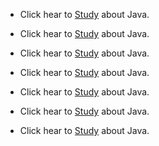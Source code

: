 
- Click hear to [Study](https://github.com/hackersinsrilankaofc/NOTE-LAB/blob/main/Computer%20Parts/BadUSB.md) about Java.

- Click hear to [Study](https://github.com/hackersinsrilankaofc/NOTE-LAB/blob/main/Computer%20Parts/ComidoxZigbee.md) about Java.

- Click hear to [Study](https://github.com/hackersinsrilankaofc/NOTE-LAB/blob/main/Computer%20Parts/HackRF%20OneSource:%20Great%20Scott.md) about Java.

- Click hear to [Study](https://github.com/hackersinsrilankaofc/NOTE-LAB/blob/main/School%20nots/Java.md) about Java.

- Click hear to [Study](https://github.com/hackersinsrilankaofc/NOTE-LAB/blob/main/School%20nots/Java.md) about Java.

- Click hear to [Study](https://github.com/hackersinsrilankaofc/NOTE-LAB/blob/main/School%20nots/Java.md) about Java.

- Click hear to [Study](https://github.com/hackersinsrilankaofc/NOTE-LAB/blob/main/School%20nots/Java.md) about Java.
